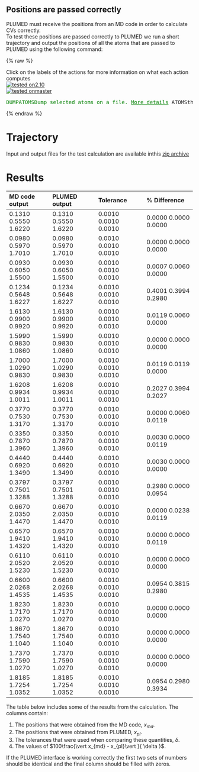 Positions are passed correctly
------------------------------

PLUMED must receive the positions from an MD code in order to calculate CVs correctly.  
To test these positions are passed correctly to PLUMED we run a short trajectory and output the positions of all the atoms 
that are passed to PLUMED using the following command: 

{% raw %}
<div class="plumedInputContainer">
<div class="plumedpreheader">
<div class="headerInfo" id="value_details_working1.dat"> Click on the labels of the actions for more information on what each action computes </div>
<div class="containerBadge">
<div class="headerBadge"><a href="working1.dat.plumed.stderr"><img src="https://img.shields.io/badge/2.10-passing-green.svg" alt="tested on2.10" /></a></div>
<div class="headerBadge"><a href="working1.dat.plumed_master.stderr"><img src="https://img.shields.io/badge/master-passing-green.svg" alt="tested onmaster" /></a></div>
</div>
</div>
<pre class="plumedlisting">
<span class="plumedtooltip" style="color:green">DUMPATOMS<span class="right">Dump selected atoms on a file. <a href="https://www.plumed.org/doc-master/user-doc/html/DUMPATOMS" style="color:green">More details</a><i></i></span></span> <span class="plumedtooltip">ATOMS<span class="right">the atom indices whose positions you would like to print out<i></i></span></span>=<span class="plumedtooltip">@mdatoms<span class="right">refers to all the MD codes atoms but not PLUMEDs vatoms. <a href="https://www.plumed.org/doc-master/user-doc/html/specifying_atoms">Click here</a> for more information. <i></i></span></span> <span class="plumedtooltip">FILE<span class="right">file on which to output coordinates; extension is automatically detected<i></i></span></span>=plumed.xyz
</pre></div>

 {% endraw %} 

# Trajectory

Input and output files for the test calculation are available inthis [zip archive](basic_v2.10.zip)

# Results

| MD code output | PLUMED output | Tolerance | % Difference | 
|:-------------|:--------------|:--------------|:--------------| 
| 0.1310 0.5550 1.6220 | 0.1310 0.5550 1.6220 | 0.0010 0.0010 0.0010 | 0.0000 0.0000 0.0000 | 
| 0.0980 0.5970 1.7010 | 0.0980 0.5970 1.7010 | 0.0010 0.0010 0.0010 | 0.0000 0.0000 0.0000 | 
| 0.0930 0.6050 1.5500 | 0.0930 0.6050 1.5500 | 0.0010 0.0010 0.0010 | 0.0007 0.0060 0.0000 | 
| 0.1234 0.5648 1.6227 | 0.1234 0.5648 1.6227 | 0.0010 0.0010 0.0010 | 0.4001 0.3994 0.2980 | 
| 1.6130 0.9900 0.9920 | 1.6130 0.9900 0.9920 | 0.0010 0.0010 0.0010 | 0.0119 0.0060 0.0000 | 
| 1.5990 0.9830 1.0860 | 1.5990 0.9830 1.0860 | 0.0010 0.0010 0.0010 | 0.0000 0.0000 0.0000 | 
| 1.7000 1.0290 0.9830 | 1.7000 1.0290 0.9830 | 0.0010 0.0010 0.0010 | 0.0119 0.0119 0.0000 | 
| 1.6208 0.9934 1.0011 | 1.6208 0.9934 1.0011 | 0.0010 0.0010 0.0010 | 0.2027 0.3994 0.2027 | 
| 0.3770 0.7530 1.3170 | 0.3770 0.7530 1.3170 | 0.0010 0.0010 0.0010 | 0.0000 0.0060 0.0119 | 
| 0.3350 0.7870 1.3960 | 0.3350 0.7870 1.3960 | 0.0010 0.0010 0.0010 | 0.0030 0.0000 0.0119 | 
| 0.4440 0.6920 1.3490 | 0.4440 0.6920 1.3490 | 0.0010 0.0010 0.0010 | 0.0030 0.0000 0.0000 | 
| 0.3797 0.7501 1.3288 | 0.3797 0.7501 1.3288 | 0.0010 0.0010 0.0010 | 0.2980 0.0000 0.0954 | 
| 0.6670 2.0350 1.4470 | 0.6670 2.0350 1.4470 | 0.0010 0.0010 0.0010 | 0.0000 0.0238 0.0119 | 
| 0.6570 1.9410 1.4320 | 0.6570 1.9410 1.4320 | 0.0010 0.0010 0.0010 | 0.0000 0.0000 0.0119 | 
| 0.6110 2.0520 1.5230 | 0.6110 2.0520 1.5230 | 0.0010 0.0010 0.0010 | 0.0000 0.0000 0.0000 | 
| 0.6600 2.0268 1.4535 | 0.6600 2.0268 1.4535 | 0.0010 0.0010 0.0010 | 0.0954 0.3815 0.2980 | 
| 1.8230 1.7170 1.0270 | 1.8230 1.7170 1.0270 | 0.0010 0.0010 0.0010 | 0.0000 0.0000 0.0000 | 
| 1.8670 1.7540 1.1040 | 1.8670 1.7540 1.1040 | 0.0010 0.0010 0.0010 | 0.0000 0.0000 0.0000 | 
| 1.7370 1.7590 1.0270 | 1.7370 1.7590 1.0270 | 0.0010 0.0010 0.0010 | 0.0000 0.0000 0.0000 | 
| 1.8185 1.7254 1.0352 | 1.8185 1.7254 1.0352 | 0.0010 0.0010 0.0010 | 0.0954 0.2980 0.3934 | 


The table below includes some of the results from the calculation.  The columns contain:

1. The positions that were obtained from the MD code, $x_{md}$.
2. The positions that were obtained from PLUMED, $x_{pl}$.
3. The tolerances that were used when comparing these quantities, $\delta$.
4. The values of $100\frac{\vert x_{md} - x_{pl}\vert }{ \delta }$.

If the PLUMED interface is working correctly the first two sets of numbers should be identical and the final column should be filled with zeros.
